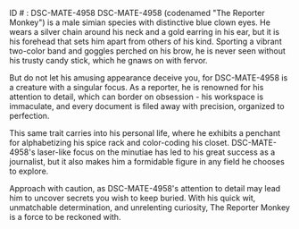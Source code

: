 ID # : DSC-MATE-4958
DSC-MATE-4958 (codenamed "The Reporter Monkey") is a male simian species with distinctive blue clown eyes. He wears a silver chain around his neck and a gold earring in his ear, but it is his forehead that sets him apart from others of his kind. Sporting a vibrant two-color band and goggles perched on his brow, he is never seen without his trusty candy stick, which he gnaws on with fervor. 

But do not let his amusing appearance deceive you, for DSC-MATE-4958 is a creature with a singular focus. As a reporter, he is renowned for his attention to detail, which can border on obsession - his workspace is immaculate, and every document is filed away with precision, organized to perfection. 

This same trait carries into his personal life, where he exhibits a penchant for alphabetizing his spice rack and color-coding his closet. DSC-MATE-4958's laser-like focus on the minutiae has led to his great success as a journalist, but it also makes him a formidable figure in any field he chooses to explore. 

Approach with caution, as DSC-MATE-4958's attention to detail may lead him to uncover secrets you wish to keep buried. With his quick wit, unmatchable determination, and unrelenting curiosity, The Reporter Monkey is a force to be reckoned with.